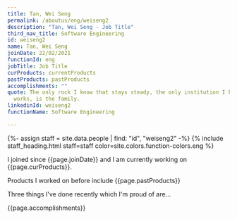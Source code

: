 ```yaml
---
title: Tan, Wei Seng
permalink: /aboutus/eng/weiseng2
description: "Tan, Wei Seng - Job Title"
third_nav_title: Software Engineering
id: weiseng2
name: Tan, Wei Seng
joinDate: 22/02/2021
functionId: eng
jobTitle: Job Title
curProducts: currentProducts
pastProducts: pastProducts
accomplishments: ""
quote: The only rock I know that stays steady, the only institution I know that
  works, is the family.
linkedinId: weiseng2
functionName: Software Engineering

---
```


{%- assign staff = site.data.people | find: "id", "weiseng2" -%}
{% include staff_heading.html staff=staff color=site.colors.function-colors.eng %}

<p>I joined since {{page.joinDate}} and I am currently working on {{page.curProducts}}.</p>

<p>Products I worked on before include {{page.pastProducts}}</p>

<p>Three things I've done recently which I'm proud of are...</p>
{{page.accomplishments}}
